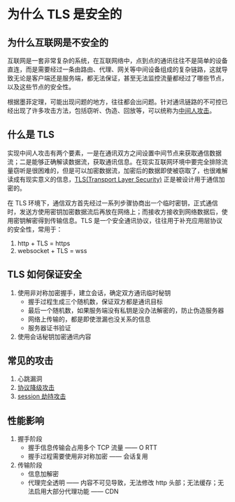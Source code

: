 # 为什么 TLS 是安全的

## 为什么互联网是不安全的

互联网是一套非常复杂的系统，在互联网络中，点到点的通讯往往不是简单的设备直连，而是需要经过一条由路由、代理、网关等中间设备组成的复杂链路，这就导致无论是客户端还是服务端，都无法保证，甚至无法监控流量都经过了哪些节点，以及这些节点的安全性。

根据墨菲定理，可能出现问题的地方，往往都会出问题。针对通讯链路的不可控已经出现了许多攻击方法，包括窃听、伪造、回放等，可以统称为[中间人攻击](https://en.wikipedia.org/wiki/Man-in-the-middle_attack)。

## 什么是 TLS

实现中间人攻击有两个要素，一是在通讯双方之间设置中间节点来获取通信数据流；二是能够正确解读数据流，获取通讯信息。在现实互联网环境中要完全排除流量窃听是很困难的，但是可以加密数据流，加密后的数据即使被窃取了，也很难解读成有现实意义的信息，[TLS(Transport Layer Security)](https://en.wikipedia.org/wiki/Transport_Layer_Security) 正是被设计用于通信加密的。

在 TLS 环境下，通信双方首先经过一系列步骤协商出一个临时密钥，正式通信时，发送方使用密钥加密数据流后再放在网络上；而接收方接收到网络数据后，使用密钥解密得到传输信息。TLS 是一个安全通讯协议，往往用于补充应用层协议的安全性，常用于：

1. http + TLS = https
1. websocket + TLS = wss

## TLS 如何保证安全

1. 使用非对称加密握手，建立会话，确定双方通讯临时秘钥
   - 握手过程生成三个随机数，保证双方都是通讯目标
   - 最后一个随机数，如果服务端没有私钥是没办法解密的，防止伪造服务器
   - 网络上传输的，都是即使泄漏也没关系的信息
   - 服务器证书验证
2. 使用会话秘钥加密通讯内容

## 常见的攻击

1. 心跳漏洞
2. [协议降级攻击](https://en.wikipedia.org/wiki/Downgrade_attack)
3. [session 劫持攻击](https://en.wikipedia.org/wiki/Session_hijacking)

## 性能影响

1. 握手阶段
   - 握手信息传输会占用多个 TCP 流量 —— O RTT
   - 握手过程需要使用非对称加密 —— 会话复用
2. 传输阶段
   - 信息加解密
   - 代理完全透明 —— 内容不可见导致，无法修改 http 头部；无法缓存；无法启用大部分代理功能 —— CDN
